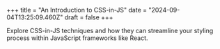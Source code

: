 +++
title = "An Introduction to CSS-in-JS"
date = "2024-09-04T13:25:09.460Z"
draft = false
+++

Explore CSS-in-JS techniques and how they can streamline your styling process within JavaScript frameworks like React.
        